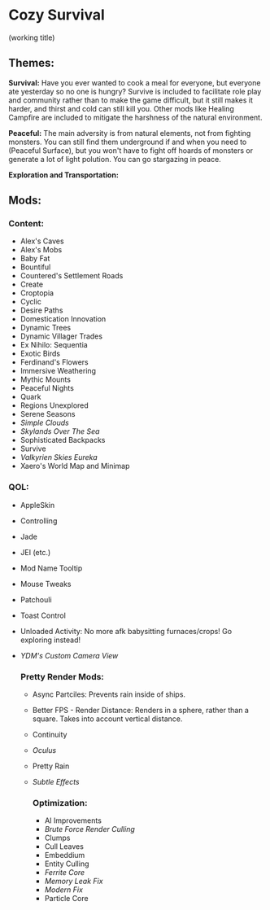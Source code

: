 # Cozy Survival
(working title)

## Themes:
**Survival:** Have you ever wanted to cook a meal for everyone, but everyone ate yesterday so no one is hungry? Survive is included to facilitate role play and community rather than to make the game difficult, but it still makes it harder, and thirst and cold can still kill you. Other mods like Healing Campfire are included to mitigate the harshness of the natural environment.

**Peaceful:** The main adversity is from natural elements, not from fighting monsters. You can still find them underground if and when you need to (Peaceful Surface), but you won't have to fight off hoards of monsters or generate a lot of light polution. You can go stargazing in peace.

**Exploration and Transportation:** 

## Mods:

### Content:
- Alex's Caves
- Alex's Mobs
- Baby Fat
- Bountiful
- Countered's Settlement Roads
- Create
- Croptopia
- Cyclic
- Desire Paths
- Domestication Innovation
- Dynamic Trees
- Dynamic Villager Trades
- Ex Nihilo: Sequentia
- Exotic Birds
- Ferdinand's Flowers
- Immersive Weathering
- Mythic Mounts
- Peaceful Nights
- Quark
- Regions Unexplored
- Serene Seasons
- _Simple Clouds_
- _Skylands Over The Sea_
- Sophisticated Backpacks
- Survive
- _Valkyrien Skies Eureka_
- Xaero's World Map and Minimap

### QOL:
- AppleSkin
- Controlling
- Jade
- JEI (etc.)
- Mod Name Tooltip
- Mouse Tweaks
- Patchouli
- Toast Control
- Unloaded Activity: No more afk babysitting furnaces/crops! Go exploring instead!
- _YDM's Custom Camera View_

  ### Pretty Render Mods:
  - Async Partciles: Prevents rain inside of ships.
  - Better FPS - Render Distance: Renders in a sphere, rather than a square. Takes into account vertical distance.
  - Continuity
  - _Oculus_
  - Pretty Rain
  - _Subtle Effects_
 
    ### Optimization:
    - AI Improvements
    - _Brute Force Render Culling_
    - Clumps
    - Cull Leaves
    - Embeddium
    - Entity Culling
    - _Ferrite Core_
    - _Memory Leak Fix_
    - _Modern Fix_
    - Particle Core
